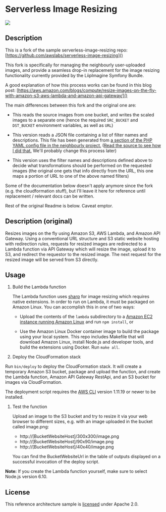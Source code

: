 # Serverless Image Resizing

![](https://pbs.twimg.com/media/CriRuZNVIAAPNm7.jpg)

## Description

This is a fork of the sample serverless-image-resizing repo:
[https://github.com/awslabs/serverless-image-resizing]()

This fork is specifically for managing the neighbourly user-uploaded images, and provide a seamless drop-in replacement for the image resizing functionality currently provided by the LiipImagine Symfony Bundle.

A good explanation of how this process works can be found in this blog post:
[https://aws.amazon.com/blogs/compute/resize-images-on-the-fly-with-amazon-s3-aws-lambda-and-amazon-api-gateway/]()
 

The main differences between this fork and the original one are:

- This reads the source images from one bucket, and writes the scaled images to a separate one (hence the required `SRC_BUCKET` and `DST_BUCKET` environment variables, as well as `URL`)

- This version reads a JSON file containing a list of filter names and descriptions. This file has been generated from [a section of the PHP YAML config file in the neighbourly project.](https://github.com/ideahq/neighbourly/blob/master/app/config/config.yml#L1058-L1257) ([Read the source to see how I did that.](https://github.com/ideahq/serverless-image-resizing/blob/master/lambda/index.js#L18) We'll probably change this process later)

- This version uses the filter names and descriptions defined above to decide what transformations should be performed on the requested images (the original one gets that info directly from the URL, this one maps a portion of URL to one of the above named filters)


Some of the documentation below doesn't apply anymore since the fork (e.g. the cloudformation stuff), but I'll leave it here for reference until replacement / relevant docs can be written. 

Rest of the original Readme is below. Caveat emptor.



## Description (original)

Resizes images on the fly using Amazon S3, AWS Lambda, and Amazon API Gateway. Using a conventional URL structure and S3 static website hosting with redirection rules, requests for resized images are redirected to a Lambda function via API Gateway which will resize the image, upload it to S3, and redirect the requestor to the resized image. The next request for the resized image will be served from S3 directly.

## Usage

1. Build the Lambda function

   The Lambda function uses [sharp][sharp] for image resizing which requires native extensions. In order to run on Lambda, it must be packaged on Amazon Linux. You can accomplish this in one of two ways:

   - Upload the contents of the `lambda` subdirectory to a [Amazon EC2 instance running Amazon Linux][amazon-linux] and run `npm install`, or

   - Use the Amazon Linux Docker container image to build the package using your local system. This repo includes Makefile that will download Amazon Linux, install Node.js and developer tools, and build the extensions using Docker. Run `make all`.

1. Deploy the CloudFormation stack

  Run `bin/deploy` to deploy the CloudFormation stack. It will create a temporary Amazon S3 bucket, package and upload the function, and create the Lambda function, Amazon API Gateway RestApi, and an S3 bucket for images via CloudFormation.

  The deployment script requires the [AWS CLI][cli] version 1.11.19 or newer to be installed.

1. Test the function

	Upload an image to the S3 bucket and try to resize it via your web browser to different sizes, e.g. with an image uploaded in the bucket called image.png:

	- http://[BucketWebsiteHost]/300x300/image.png
	- http://[BucketWebsiteHost]/90x90/image.png
	- http://[BucketWebsiteHost]/40x40/image.png

	You can find the BucketWebsiteUrl in the table of outputs displayed on a successful invocation of the deploy script.

**Note:** If you create the Lambda function yourself, make sure to select Node.js version 6.10.

## License

This reference architecture sample is [licensed][license] under Apache 2.0.

[license]: LICENSE
[sharp]: https://github.com/lovell/sharp
[amazon-linux]: https://aws.amazon.com/blogs/compute/nodejs-packages-in-lambda/
[cli]: https://aws.amazon.com/cli/
